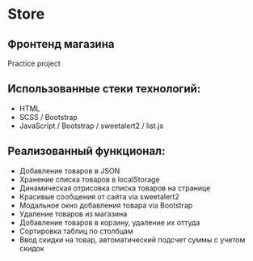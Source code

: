 # Store
## Фронтенд магазина
Practice project

## Использованные стеки технологий:

- HTML
- SCSS / Bootstrap
- JavaScript / Bootstrap / sweetalert2 / list.js

## Реализованный функционал:

- Добавление товаров в JSON
- Хранение списка товаров в localStorage
- Динамическая отрисовка списка товаров на странице
- Красивые сообщения от сайта via sweetalert2
- Модальное окно добавления товара via Bootstrap
- Удаление товаров из магазина
- Добавление товаров в корзину, удаление их оттуда
- Сортировка таблиц по столбцам
- Ввод скидки на товар, автоматический подсчет суммы с учетом скидок
